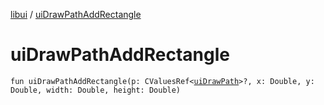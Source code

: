 [libui](README.md) / [uiDrawPathAddRectangle](ui-draw-path-add-rectangle.md)

# uiDrawPathAddRectangle

`fun uiDrawPathAddRectangle(p: CValuesRef<`[`uiDrawPath`](ui-draw-path.md)`>?, x: Double, y: Double, width: Double, height: Double)`
